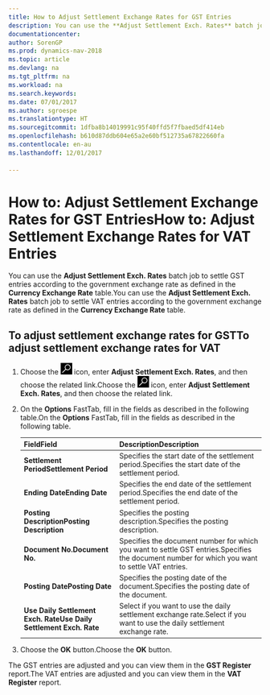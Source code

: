 ```yaml
---
title: How to Adjust Settlement Exchange Rates for GST Entries
description: You can use the **Adjust Settlement Exch. Rates** batch job to settle GST entries according to the government exchange rate as defined in the **Currency Exchange Rate** table.
documentationcenter: 
author: SorenGP
ms.prod: dynamics-nav-2018
ms.topic: article
ms.devlang: na
ms.tgt_pltfrm: na
ms.workload: na
ms.search.keywords: 
ms.date: 07/01/2017
ms.author: sgroespe
ms.translationtype: HT
ms.sourcegitcommit: 1dfba8b14019991c95f40ffd5f7fbaed5df414eb
ms.openlocfilehash: b610d87ddb604e65a2e60bf512735a67822660fa
ms.contentlocale: en-au
ms.lasthandoff: 12/01/2017

---
```

# <a name="how-to-adjust-settlement-exchange-rates-for-vat-entries"></a><span data-ttu-id="81395-103">How to: Adjust Settlement Exchange Rates for GST Entries</span><span class="sxs-lookup"><span data-stu-id="81395-103">How to: Adjust Settlement Exchange Rates for VAT Entries</span></span>
<span data-ttu-id="81395-104">You can use the **Adjust Settlement Exch. Rates** batch job to settle GST entries according to the government exchange rate as defined in the **Currency Exchange Rate** table.</span><span class="sxs-lookup"><span data-stu-id="81395-104">You can use the **Adjust Settlement Exch. Rates** batch job to settle VAT entries according to the government exchange rate as defined in the **Currency Exchange Rate** table.</span></span>  

## <a name="to-adjust-settlement-exchange-rates-for-vat"></a><span data-ttu-id="81395-105">To adjust settlement exchange rates for GST</span><span class="sxs-lookup"><span data-stu-id="81395-105">To adjust settlement exchange rates for VAT</span></span>  

1.  <span data-ttu-id="81395-106">Choose the ![Search for Page or Report](../../media/ui-search/search_small.png "Search for Page or Report icon") icon, enter **Adjust Settlement Exch. Rates**, and then choose the related link.</span><span class="sxs-lookup"><span data-stu-id="81395-106">Choose the ![Search for Page or Report](../../media/ui-search/search_small.png "Search for Page or Report icon") icon, enter **Adjust Settlement Exch. Rates**, and then choose the related link.</span></span>  
2.  <span data-ttu-id="81395-107">On the **Options** FastTab, fill in the fields as described in the following table.</span><span class="sxs-lookup"><span data-stu-id="81395-107">On the **Options** FastTab, fill in the fields as described in the following table.</span></span>  

    |<span data-ttu-id="81395-108">Field</span><span class="sxs-lookup"><span data-stu-id="81395-108">Field</span></span>|<span data-ttu-id="81395-109">Description</span><span class="sxs-lookup"><span data-stu-id="81395-109">Description</span></span>|  
    |---------------------------------|---------------------------------------|  
    |<span data-ttu-id="81395-110">**Settlement Period**</span><span class="sxs-lookup"><span data-stu-id="81395-110">**Settlement Period**</span></span>|<span data-ttu-id="81395-111">Specifies the start date of the settlement period.</span><span class="sxs-lookup"><span data-stu-id="81395-111">Specifies the start date of the settlement period.</span></span>|  
    |<span data-ttu-id="81395-112">**Ending Date**</span><span class="sxs-lookup"><span data-stu-id="81395-112">**Ending Date**</span></span>|<span data-ttu-id="81395-113">Specifies the end date of the settlement period.</span><span class="sxs-lookup"><span data-stu-id="81395-113">Specifies the end date of the settlement period.</span></span>|  
    |<span data-ttu-id="81395-114">**Posting Description**</span><span class="sxs-lookup"><span data-stu-id="81395-114">**Posting Description**</span></span>|<span data-ttu-id="81395-115">Specifies the posting description.</span><span class="sxs-lookup"><span data-stu-id="81395-115">Specifies the posting description.</span></span>|  
    |<span data-ttu-id="81395-116">**Document No.**</span><span class="sxs-lookup"><span data-stu-id="81395-116">**Document No.**</span></span>|<span data-ttu-id="81395-117">Specifies the document number for which you want to settle GST entries.</span><span class="sxs-lookup"><span data-stu-id="81395-117">Specifies the document number for which you want to settle VAT entries.</span></span>|  
    |<span data-ttu-id="81395-118">**Posting Date**</span><span class="sxs-lookup"><span data-stu-id="81395-118">**Posting Date**</span></span>|<span data-ttu-id="81395-119">Specifies the posting date of the document.</span><span class="sxs-lookup"><span data-stu-id="81395-119">Specifies the posting date of the document.</span></span>|  
    |<span data-ttu-id="81395-120">**Use Daily Settlement Exch. Rate**</span><span class="sxs-lookup"><span data-stu-id="81395-120">**Use Daily Settlement Exch. Rate**</span></span>|<span data-ttu-id="81395-121">Select if you want to use the daily settlement exchange rate.</span><span class="sxs-lookup"><span data-stu-id="81395-121">Select if you want to use the daily settlement exchange rate.</span></span>|  

3.  <span data-ttu-id="81395-122">Choose the **OK** button.</span><span class="sxs-lookup"><span data-stu-id="81395-122">Choose the **OK** button.</span></span>  

<span data-ttu-id="81395-123">The GST entries are adjusted and you can view them in the **GST Register** report.</span><span class="sxs-lookup"><span data-stu-id="81395-123">The VAT entries are adjusted and you can view them in the **VAT Register** report.</span></span>

